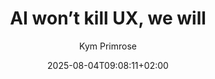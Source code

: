 ---
layout: post
title: "AI won’t kill UX, we will"
link: "https://uxdesign.cc/ai-wont-kill-ux-we-will-6ab68db1f1e3"
author: Kym Primrose
published_date: 27/07/2025
description: "It’s time we stopped blaming the tools and started asking better questions about how we work, what we value, and how we make space for innovation again."
language: en
categories: "articles"
tags: "design ia ux travail méthodologie"
og-tags: "design ia ux travail méthodologie"
date: "2025-08-04T09:08:11+02:00"
permalink: /:categories/:year/:month/:day/:title/
---